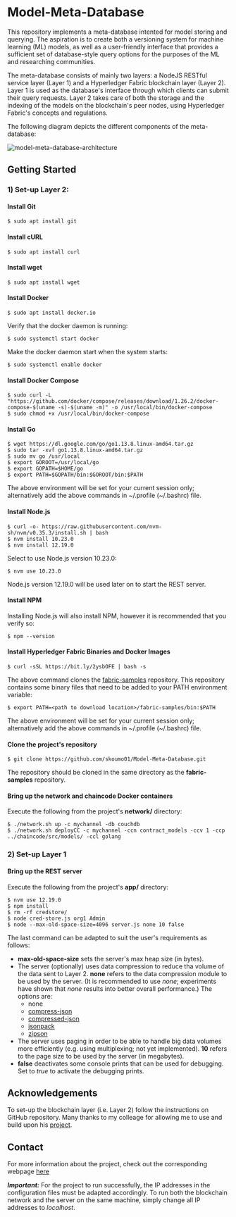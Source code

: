 # Model-Meta-Database

This repository implements a meta-database intented for model storing and querying. The aspiration is to create both a versioning system for machine learning (ML) models, as well as a user-friendly interface that provides a sufficient set of database-style query options for the purposes of the ML and researching communities.

The meta-database consists of mainly two layers: a NodeJS RESTful service layer (Layer 1) and a Hyperledger Fabric blockchain layer (Layer 2). Layer 1 is used as the database's interface through which clients can submit their query requests. Layer 2 takes care of both the storage and the indexing of the models on the blockchain's peer nodes, using Hyperledger Fabric's concepts and regulations.

The following diagram depicts the different components of the meta-database:

![model-meta-database-architecture](https://imgur.com/a/fhVQXNi)



## Getting Started
### 1) Set-up Layer 2:
#### Install Git
```
$ sudo apt install git
```


#### Install cURL
```
$ sudo apt install curl
```


#### Install wget
```
$ sudo apt install wget
```


#### Install Docker
```
$ sudo apt install docker.io
```

Verify that the docker daemon is running:
```
$ sudo systemctl start docker
```

Make the docker daemon start when the system starts:
```
$ sudo systemctl enable docker
```


#### Install Docker Compose
```
$ sudo curl -L "https://github.com/docker/compose/releases/download/1.26.2/docker-compose-$(uname -s)-$(uname -m)" -o /usr/local/bin/docker-compose
$ sudo chmod +x /usr/local/bin/docker-compose
```


#### Install Go
```
$ wget https://dl.google.com/go/go1.13.8.linux-amd64.tar.gz
$ sudo tar -xvf go1.13.8.linux-amd64.tar.gz
$ sudo mv go /usr/local
$ export GOROOT=/usr/local/go
$ export GOPATH=$HOME/go
$ export PATH=$GOPATH/bin:$GOROOT/bin:$PATH
```
The above environment will be set for your current session only; alternatively add the above commands in \~/.profile (\~/.bashrc) file.


#### Install Node.js
```
$ curl -o- https://raw.githubusercontent.com/nvm-sh/nvm/v0.35.3/install.sh | bash
$ nvm install 10.23.0
$ nvm install 12.19.0
```

Select to use Node.js version 10.23.0:
```
$ nvm use 10.23.0
```
Node.js version 12.19.0 will be used later on to start the REST server.


#### Install NPM
Installing Node.js will also install NPM, however it is recommended that you verify so:
```
$ npm --version
```


#### Install Hyperledger Fabric Binaries and Docker Images
```
$ curl -sSL https://bit.ly/2ysbOFE | bash -s
```
The above command clones the [fabric-samples](https://github.com/hyperledger/fabric-samples) repository. This repository contains some binary files that need to be added to your PATH environment variable:
```
$ export PATH=<path to download location>/fabric-samples/bin:$PATH
```
The above environment will be set for your current session only; alternatively add the above commands in \~/.profile (\~/.bashrc) file.


#### Clone the project's repository
```
$ git clone https://github.com/skoumo01/Model-Meta-Database.git
```
The repository should be cloned in the same directory as the **fabric-samples** repository.


#### Bring up the network and chaincode Docker containers
Execute the following from the project's **network/** directory:
```
$ ./network.sh up -c mychannel -db couchdb
$ ./network.sh deployCC -c mychannel -ccn contract_models -ccv 1 -ccp ../chaincode/src/models/ -ccl golang
```


### 2) Set-up Layer 1
#### Bring up the REST server
Execute the following from the project's **app/** directory:
```
$ nvm use 12.19.0
$ npm install
$ rm -rf credstore/
$ node cred-store.js org1 Admin
$ node --max-old-space-size=4096 server.js none 10 false
```
The last command can be adapted to suit the user's requirements as follows:
- **max-old-space-size** sets the server's max heap size (in bytes).
- The server (optionally) uses data compression to reduce tha volume of the data sent to Layer 2. **none** refers to the data compression module to be used by the server.
  (It is recommended to use *none*; experiments have shown that *none* results into better overall performance.)
  The options are:
  - none
  - [compress-json](https://www.npmjs.com/package/compress-json)
  - [compressed-json](https://www.npmjs.com/package/compressed-json)
  - [jsonpack](https://www.npmjs.com/package/jsonpack)
  - [zipson](https://www.npmjs.com/package/zipson)
- The server uses paging in order to be able to handle big data volumes more efficiently (e.g. using multiplexing; not yet implemented). **10** refers to the page size to be used by the server (in megabytes).
- **false** deactivates some console prints that can be used for debugging. Set to *true* to activate the debugging prints.


## Acknowledgements
To set-up the blockchain layer (i.e. Layer 2) follow the instructions on  GitHub repository. Many thanks to my colleage for allowing me to use and build upon his [project](https://github.com/Erodotos/Hyperledger-Fabric-Network).

## Contact
For more information about the project, check out the corresponding webpage [here](https://www.cs.ucy.ac.cy/projects/blockdb/index.html)


***Important:*** For the project to run successfully, the IP addresses in the configuration files must be adapted accordingly. To run both the blockchain network and the server on the same machine, simply change all IP addresses to *localhost*.
